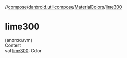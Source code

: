 //[compose](../../../index.md)/[danbroid.util.compose](../index.md)/[MaterialColors](index.md)/[lime300](lime300.md)



# lime300  
[androidJvm]  
Content  
val [lime300](lime300.md): Color  



